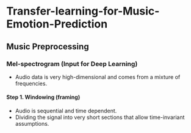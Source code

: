 # Transfer-learning-for-Music-Emotion-Prediction
## Music Preprocessing
### Mel-spectrogram (Input for Deep Learning)
  * Audio data is very high-dimensional and comes from a mixture of frequencies.
#### Step 1. Windowing (framing)
  * Audio is sequential and time dependent.
  * Dividing the signal into very short sections that allow time-invariant assumptions.


